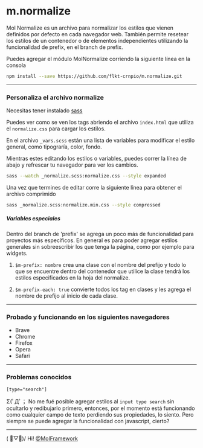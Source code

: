 # m.normalize
Mol Normalize es un archivo para normalizar los estilos que vienen definidos por defecto en cada navegador web. También permite resetear los estilos de un contenedor o de elementos independientes utilizando la funcionalidad de prefix, en el branch de prefix.


Puedes agregar el módulo MolNormalize corriendo la siguiente línea en la consola
```sh
npm install --save https://github.com/flkt-crnpio/m.normalize.git
```
___

### Personaliza el archivo normalize

Necesitas tener instalado [sass](https://sass-lang.com/install)

Puedes ver como se ven los tags abriendo el archivo `index.html` que utiliza el `normalize.css` para cargar los estilos.

En el archivo `_vars.scss` están una lista de variables para modificar el estilo general, como tipograría, color, fondo.

Mientras estes editando los estilos o variables, puedes correr la línea de abajo y refrescar tu navegador para ver los cambios.
```sh
sass --watch _normalize.scss:normalize.css --style expanded
```

Una vez que termines de editar corre la siguiente línea para obtener el archivo comprimido
```sh
sass _normalize.scss:normalize.min.css --style compressed
```


##### Variables especiales

Dentro del branch de 'prefix' se agrega un poco más de funcionalidad para proyectos más específicos. En general es para poder agregar estilos generales sin sobreescribir los que tenga la página, como por ejemplo para widgets.

1. `$m-prefix: nombre` crea una clase con el nombre del prefijo y todo lo que se encuentre dentro del contenedor que utilice la clase tendrá los estilos especificados en la hoja del normalize.

2. `$m-prefix-each: true` convierte todos los tag en clases y les agrega el nombre de prefijo al inicio de cada clase.


___

### Probado y funcionando en los siguientes navegadores
* Brave
* Chrome
* Firefox
* Opera
* Safari
___

### Problemas conocidos

`[type="search"]`

Σ(ﾟДﾟ； No me fué posible agregar estilos al `input type search` sin ocultarlo y redibujarlo primero, entonces, por el momento está funcionando como cualquier campo de texto perdiendo sus propiedades, lo siento. Pero siempre se puede agregar la funcionalidad con javascript, cierto?

-----------

( ﾟ▽ﾟ)/ Hi! [@MolFramework](https://twitter.com/MolFramework)
